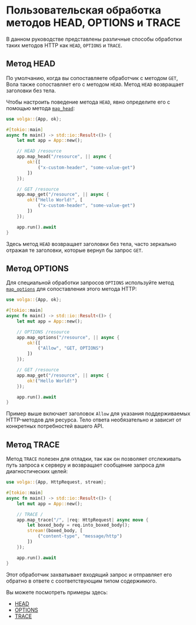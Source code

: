 # Пользовательская обработка методов HEAD, OPTIONS и TRACE

В данном руководстве представлены различные способы обработки таких методов HTTP как `HEAD`, `OPTIONS` и `TRACE`.

## Метод HEAD
По умолчанию, когда вы сопоставляете обработчик с методом `GET`, Вола также сопоставляет его с методом `HEAD`.
Метод `HEAD` возвращает заголовки без тела.

Чтобы настроить поведение метода `HEAD`, явно определите его с помощью метода [`map_head`](https://docs.rs/volga/latest/volga/app/router/trait.Router.html#tymethod.map_head):
```rust
use volga::{App, ok};

#[tokio::main]
async fn main() -> std::io::Result<()> {
    let mut app = App::new();

    // HEAD /resource
    app.map_head("/resource", || async {
        ok!([
            ("x-custom-header", "some-value-get")
        ])
    });

    // GET /resource
    app.map_get("/resource", || async {
        ok!("Hello World!", [
            ("x-custom-header", "some-value-get")
        ])
    });

    app.run().await
}
```
Здесь метод `HEAD` возвращает заголовки без тела, часто зеркально отражая те заголовки, которые вернул бы запрос `GET`.

## Метод OPTIONS

Для специальной обработки запросов `OPTIONS` используйте метод [`map_options`](https://docs.rs/volga/latest/volga/app/router/trait.Router.html#tymethod.map_options) для сопоставления этого метода HTTP:
```rust
use volga::{App, ok};

#[tokio::main]
async fn main() -> std::io::Result<()> {
    let mut app = App::new();

    // OPTIONS /resource
    app.map_options("/resource", || async {
        ok!([
            ("Allow", "GET, OPTIONS")
        ])
    });

    // GET /resource
    app.map_get("/resource", || async {
        ok!("Hello World!")
    });

    app.run().await
}
```
Пример выше включает заголовок `Allow` для указания поддерживаемых HTTP-методов для ресурса. Тело ответа необязательно и зависит от конкретных потребностей вашего API.

## Метод TRACE

Метод `TRACE` полезен для отладки, так как он позволяет отслеживать путь запроса к серверу и возвращает сообщение запроса для диагностических целей:

```rust
use volga::{App, HttpRequest, stream};

#[tokio::main]
async fn main() -> std::io::Result<()> {
    let mut app = App::new();

    // TRACE /
    app.map_trace("/", |req: HttpRequest| async move {
        let boxed_body = req.into_boxed_body();
        stream!(boxed_body, [
            ("content-type", "message/http")
        ])
    });

    app.run().await
}
```
Этот обработчик захватывает входящий запрос и отправляет его обратно в ответе с соответствующим типом содержимого.

Вы можете посмотреть примеры здесь:
* [HEAD](https://github.com/RomanEmreis/volga/blob/main/examples/head_request.rs)
* [OPTIONS](https://github.com/RomanEmreis/volga/blob/main/examples/options_request.rs)
* [TRACE](https://github.com/RomanEmreis/volga/blob/main/examples/trace_request.rs)
